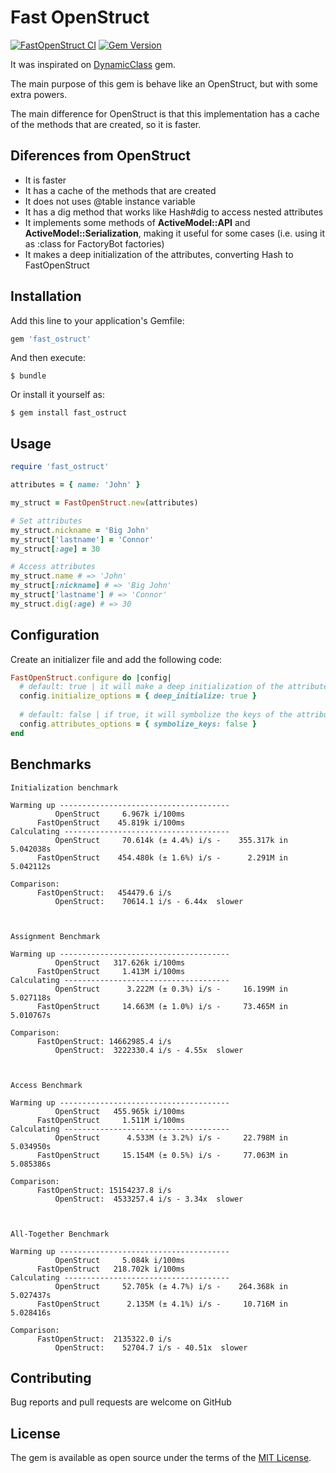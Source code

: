 # Fast OpenStruct

[![FastOpenStruct CI](https://github.com/w-osilva/fast_ostruct/actions/workflows/fast-ostruct_ci.yml/badge.svg)](https://github.com/w-osilva/fast_ostruct/actions/workflows/fast-ostruct_ci.yml)
[![Gem Version](https://badge.fury.io/rb/fast_ostruct.svg)](https://badge.fury.io/rb/fast_ostruct)

It was inspirated on [DynamicClass](https://github.com/amcaplan/dynamic_class) gem.

The main purpose of this gem is behave like an OpenStruct, but with some extra powers.

The main difference for OpenStruct is that this implementation has a cache of the methods that are created, so it is faster.

## Diferences from OpenStruct

- It is faster
- It has a cache of the methods that are created
- It does not uses @table instance variable
- It has a dig method that works like Hash#dig to access nested attributes
- It implements some methods of **ActiveModel::API** and **ActiveModel::Serialization**, making it useful for some cases (i.e. using it as :class for FactoryBot factories)
- It makes a deep initialization of the attributes, converting Hash to FastOpenStruct

## Installation

Add this line to your application's Gemfile:

```ruby
gem 'fast_ostruct'
```

And then execute:

    $ bundle

Or install it yourself as:
    
    $ gem install fast_ostruct


## Usage

```ruby
require 'fast_ostruct'

attributes = { name: 'John' }

my_struct = FastOpenStruct.new(attributes)

# Set attributes 
my_struct.nickname = 'Big John'
my_struct['lastname'] = 'Connor'
my_struct[:age] = 30

# Access attributes
my_struct.name # => 'John'
my_struct[:nickname] # => 'Big John'
my_struct['lastname'] # => 'Connor'
my_struct.dig(:age) # => 30
```

## Configuration

Create an initializer file and add the following code:
```ruby
FastOpenStruct.configure do |config|
  # default: true | it will make a deep initialization of the attributes, converting Hash to FastOpenStruct 
  config.initialize_options = { deep_initialize: true }
  
  # default: false | if true, it will symbolize the keys of the attributes
  config.attributes_options = { symbolize_keys: false }
end
```

## Benchmarks
```
Initialization benchmark

Warming up --------------------------------------
          OpenStruct     6.967k i/100ms
      FastOpenStruct    45.819k i/100ms
Calculating -------------------------------------
          OpenStruct     70.614k (± 4.4%) i/s -    355.317k in   5.042038s
      FastOpenStruct    454.480k (± 1.6%) i/s -      2.291M in   5.042112s

Comparison:
      FastOpenStruct:   454479.6 i/s
          OpenStruct:    70614.1 i/s - 6.44x  slower



Assignment Benchmark

Warming up --------------------------------------
          OpenStruct   317.626k i/100ms
      FastOpenStruct     1.413M i/100ms
Calculating -------------------------------------
          OpenStruct      3.222M (± 0.3%) i/s -     16.199M in   5.027118s
      FastOpenStruct     14.663M (± 1.0%) i/s -     73.465M in   5.010767s

Comparison:
      FastOpenStruct: 14662985.4 i/s
          OpenStruct:  3222330.4 i/s - 4.55x  slower



Access Benchmark

Warming up --------------------------------------
          OpenStruct   455.965k i/100ms
      FastOpenStruct     1.511M i/100ms
Calculating -------------------------------------
          OpenStruct      4.533M (± 3.2%) i/s -     22.798M in   5.034950s
      FastOpenStruct     15.154M (± 0.5%) i/s -     77.063M in   5.085386s

Comparison:
      FastOpenStruct: 15154237.8 i/s
          OpenStruct:  4533257.4 i/s - 3.34x  slower



All-Together Benchmark

Warming up --------------------------------------
          OpenStruct     5.084k i/100ms
      FastOpenStruct   218.702k i/100ms
Calculating -------------------------------------
          OpenStruct     52.705k (± 4.7%) i/s -    264.368k in   5.027437s
      FastOpenStruct      2.135M (± 4.1%) i/s -     10.716M in   5.028416s

Comparison:
      FastOpenStruct:  2135322.0 i/s
          OpenStruct:    52704.7 i/s - 40.51x  slower

```

## Contributing

Bug reports and pull requests are welcome on GitHub

## License

The gem is available as open source under the terms of the [MIT License](http://opensource.org/licenses/MIT).
